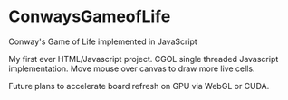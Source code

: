 # ConwaysGameofLife
Conway's Game of Life implemented in JavaScript

My first ever HTML/Javascript project.  CGOL single threaded Javascript implementation.  Move mouse over canvas to draw more live cells.

Future plans to accelerate board refresh on GPU via WebGL or CUDA.
